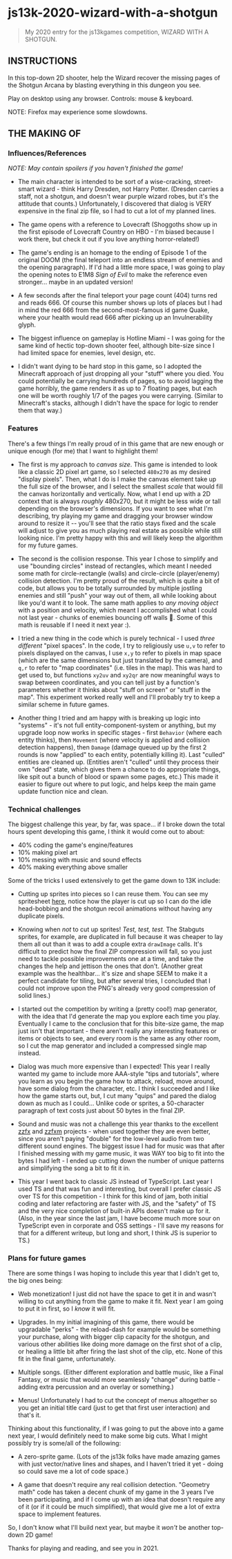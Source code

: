 # js13k-2020-wizard-with-a-shotgun

> My 2020 entry for the js13kgames competition, WIZARD WITH A SHOTGUN.

## INSTRUCTIONS

In this top-down 2D shooter, help the Wizard recover the missing pages of the Shotgun Arcana by blasting everything in this dungeon you see.

Play on desktop using any browser. Controls: mouse & keyboard.

NOTE: Firefox may experience some slowdowns.

## THE MAKING OF

### Influences/References

_NOTE: May contain spoilers if you haven't finished the game!_

- The main character is intended to be sort of a wise-cracking, street-smart wizard - think Harry Dresden, not Harry Potter. (Dresden carries a staff, not a shotgun, and doesn't wear purple wizard robes, but it's the attitude that counts.) Unfortunately, I discovered that dialog is VERY expensive in the final zip file, so I had to cut a lot of my planned lines.

- The game opens with a reference to Lovecraft (Shoggoths show up in the first episode of Lovecraft Country on HBO - I'm biased because I work there, but check it out if you love anything horror-related!)

- The game's ending is an homage to the ending of Episode 1 of the original DOOM (the final teleport into an endless stream of enemies and the opening paragraph). If I'd had a little more space, I was going to play the opening notes to E1M8 _Sign of Evil_ to make the reference even stronger... maybe in an updated version!

- A few seconds after the final teleport your page count (404) turns red and reads 666. Of course this number shows up lots of places but I had in mind the red 666 from the second-most-famous id game Quake, where your health would read 666 after picking up an Invulnerability glyph.

- The biggest influence on gameplay is Hotline Miami - I was going for the same kind of hectic top-down shooter feel, although bite-size since I had limited space for enemies, level design, etc.

- I didn't want dying to be hard stop in this game, so I adopted the Minecraft approach of just dropping all your "stuff" where you died. You could potentially be carrying hundreds of pages, so to avoid lagging the game horribly, the game renders it as up to 7 floating pages, but each one will be worth roughly 1/7 of the pages you were carrying. (Similar to Minecraft's stacks, although I didn't have the space for logic to render them that way.)

### Features

There's a few things I'm really proud of in this game that are new enough or unique enough (for me) that I want to highlight them!

 - The first is my approach to _canvas size_. This game is intended to look like a classic 2D pixel art game, so I selected `480x270` as my desired "display pixels". Then, what I do is I make the canvas element take up the full size of the browser, and I select the smallest _scale_ that would fill the canvas horizontally and vertically. Now, what I end up with a 2D context that is always _roughly_ 480x270, but it might be less wide or tall depending on the browser's dimensions. If you want to see what I'm describing, try playing my game and dragging your browser window around to resize it -- you'll see that the ratio stays fixed and the scale will adjust to give you as much playing real estate as possible while still looking nice. I'm pretty happy with this and will likely keep the algorithm for my future games.

 - The second is the collision response. This year I chose to simplify and use "bounding circles" instead of rectangles, which meant I needed some math for circle-rectangle (walls) and circle-circle (player/enemy) collision detection. I'm pretty proud of the result, which is quite a bit of code, but allows you to be totally surrounded by multiple jostling enemies and still "push" your way out of them, all while looking about like you'd want it to look. The same math applies to _any moving object_ with a position and velocity, which meant I accomplished what I could not last year - chunks of enemies bouncing off walls :tada:.  Some of this math is reusable if I need it next year :).

 - I tried a new thing in the code which is purely technical - I used _three different_ "pixel spaces". In the code, I try to religiously use `u,v` to refer to pixels displayed on the canvas, I use `x,y` to refer to pixels in map space (which are the same dimensions but just translated by the camera), and `q,r` to refer to "map coordinates" (i.e. tiles in the map). This was hard to get used to, but functions `xy2uv` and `xy2qr` are now meaningful ways to swap between coordinates, and you can tell just by a function's parameters whether it thinks about "stuff on screen" or "stuff in the map". This experiment worked really well and I'll probably try to keep a similar scheme in future games.

 - Another thing I tried and am happy with is breaking up logic into "systems" - it's not full entity-component-system or anything, but my upgrade loop now works in specific stages - first `Behavior` (where each entity thinks), then `Movement` (where velocity is applied and collision detection happens), then `Damage` (damage queued up by the first 2 rounds is now "applied" to each entity, potentially killing it). Last "culled" entities are cleaned up. (Entities aren't "culled" until they process their own "dead" state, which gives them a chance to do appropriate things, like spit out a bunch of blood or spawn some pages, etc.) This made it easier to figure out where to put logic, and helps keep the main game update function nice and clean.

### Technical challenges

The biggest challenge this year, by far, was space... if I broke down the total hours spent developing this game, I think it would come out to about:

 - 40% coding the game's engine/features
 - 10% making pixel art
 - 10% messing with music and sound effects
 - 40% making everything above smaller

Some of the tricks I used extensively to get the game down to 13K include:

 - Cutting up sprites into pieces so I can reuse them. You can see my spritesheet [here](dist/final/sprites.png), notice how the player is cut up so I can do the idle head-bobbing and the shotgun recoil animations without having any duplicate pixels.

 - Knowing when _not_ to cut up sprites! _Test, test, test._ The Stabguts sprites, for example, are duplicated in full because it was cheaper to lay them all out than it was to add a couple extra `drawImage` calls. It's difficult to predict how the final ZIP compression will fall, so you just need to tackle possible improvements one at a time, and take the changes the help and jettison the ones that don't. (Another great example was the healthbar... it's size and shape SEEM to make it a perfect candidate for tiling, but after several tries, I concluded that I could not improve upon the PNG's already very good compression of solid lines.)

 - I started out the competition by writing a (pretty cool!) map generator, with the idea that I'd generate the map you explore each time you play. Eventually I came to the conclusion that for this bite-size game, the map just isn't that important - there aren't really any interesting features or items or objects to see, and every room is the same as any other room, so I cut the map generator and included a compressed single map instead.

 - Dialog was much more expensive than I expected! This year I really wanted my game to include more AAA-style "tips and tutorials", where you learn as you begin the game how to attack, reload, move around, have some dialog from the character, etc. I think I succeeded and I like how the game starts out, but, I cut many "quips" and pared the dialog down as much as I could... Unlike code or sprites, a 50-character paragraph of text costs just about 50 bytes in the final ZIP.

 - Sound and music was not a challenge this year thanks to the excellent [zzfx](https://github.com/KilledByAPixel/ZzFX) and [zzfxm](https://github.com/keithclark/ZzFXM) projects - when used together they are even better, since you aren't paying "double" for the low-level audio from two different sound engines. The biggest issue I had for music was that after I finished messing with my game music, it was WAY too big to fit into the bytes I had left - I ended up cutting down the number of unique patterns and simplifying the song a bit to fit it in.

 - This year I went back to classic JS instead of TypeScript. Last year I used TS and that was fun and interesting, but overall I prefer classic JS over TS for this competition - I think for this kind of jam, both initial coding and later refactoring are faster with JS, and the "safety" of TS and the very nice completion of built-in APIs doesn't make up for it. (Also, in the year since the last jam, I have become much more sour on TypeScript even in corporate and OSS settings - I'll save my reasons for that for a different writeup, but long and short, I think JS is superior to TS.)

### Plans for future games

There are some things I was hoping to include this year that I didn't get to, the big ones being:

 - Web monetization! I just did not have the space to get it in and wasn't willing to cut anything from the game to make it fit. Next year I am going to put it in first, so I _know_ it will fit.

 - Upgrades. In my initial imagining of this game, there would be upgradable "perks" - the reload-dash for example would be something your purchase, along with bigger clip capacity for the shotgun, and various other abilities like doing more damage on the first shot of a clip, or healing a little bit after firing the last shot of the clip, etc. None of this fit in the final game, unfortunately.

 - Multiple songs. (Either different exploration and battle music, like a Final Fantasy, or music that would more seamlessly "change" during battle - adding extra percussion and an overlay or something.)

 - Menus! Unfortunately I had to cut the concept of menus altogether so you get an initial title card (just to get that first user interaction) and that's it.

Thinking about this functionality, if I was going to put the above into a game next year, I would definitely need to make some big cuts. What I might possibly try is some/all of the following:

 - A zero-sprite game. (Lots of the js13k folks have made amazing games with just vector/native lines and shapes, and I haven't tried it yet - doing so could save me a lot of code space.)

 - A game that doesn't require any real collision detection. "Geometry math" code has taken a decent chunk of my game in the 3 years I've been participating, and if I come up with an idea that doesn't require any of it (or if it could be much simplified), that would give me a lot of extra space to implement features.

So, I don't know what I'll build next year, but maybe it _won't_ be another top-down 2D game!

Thanks for playing and reading, and see you in 2021.

